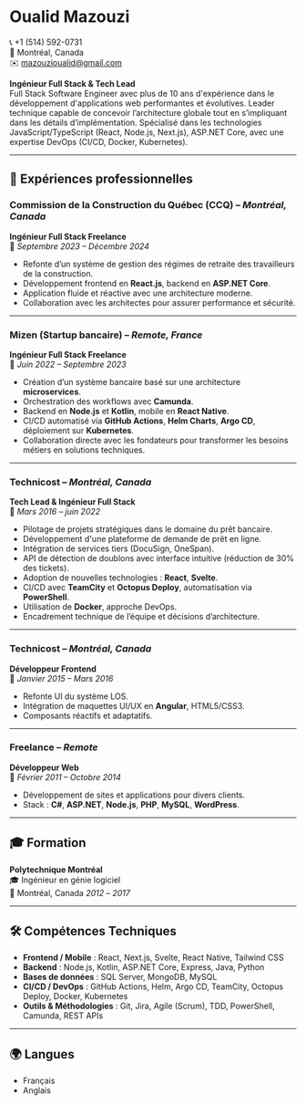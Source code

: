 # Oualid Mazouzi  
📞 +1 (514) 592-0731  
📍 Montréal, Canada  
✉️ mazouzioualid@gmail.com  

**Ingénieur Full Stack & Tech Lead**  
Full Stack Software Engineer avec plus de 10 ans d'expérience dans le développement d'applications web performantes et évolutives. Leader technique capable de concevoir l’architecture globale tout en s’impliquant dans les détails d’implémentation. Spécialisé dans les technologies JavaScript/TypeScript (React, Node.js, Next.js), ASP.NET Core, avec une expertise DevOps (CI/CD, Docker, Kubernetes).

---

## 💼 Expériences professionnelles

### **Commission de la Construction du Québec (CCQ)** – *Montréal, Canada*  
**Ingénieur Full Stack Freelance**  
📅 *Septembre 2023 – Décembre 2024*

- Refonte d’un système de gestion des régimes de retraite des travailleurs de la construction.  
- Développement frontend en **React.js**, backend en **ASP.NET Core**.  
- Application fluide et réactive avec une architecture moderne.  
- Collaboration avec les architectes pour assurer performance et sécurité.

---

### **Mizen (Startup bancaire)** – *Remote, France*  
**Ingénieur Full Stack Freelance**  
📅 *Juin 2022 – Septembre 2023*

- Création d’un système bancaire basé sur une architecture **microservices**.  
- Orchestration des workflows avec **Camunda**.  
- Backend en **Node.js** et **Kotlin**, mobile en **React Native**.  
- CI/CD automatisé via **GitHub Actions**, **Helm Charts**, **Argo CD**, déploiement sur **Kubernetes**.  
- Collaboration directe avec les fondateurs pour transformer les besoins métiers en solutions techniques.

---

### **Technicost** – *Montréal, Canada*  
**Tech Lead & Ingénieur Full Stack**  
📅 *Mars 2016 – juin 2022*

- Pilotage de projets stratégiques dans le domaine du prêt bancaire.  
- Développement d'une plateforme de demande de prêt en ligne.  
- Intégration de services tiers (DocuSign, OneSpan).  
- API de détection de doublons avec interface intuitive (réduction de 30% des tickets).  
- Adoption de nouvelles technologies : **React**, **Svelte**.  
- CI/CD avec **TeamCity** et **Octopus Deploy**, automatisation via **PowerShell**.  
- Utilisation de **Docker**, approche DevOps.  
- Encadrement technique de l’équipe et décisions d’architecture.

---

### **Technicost** – *Montréal, Canada*  
**Développeur Frontend**  
📅 *Janvier 2015 – Mars 2016*

- Refonte UI du système LOS.  
- Intégration de maquettes UI/UX en **Angular**, HTML5/CSS3.  
- Composants réactifs et adaptatifs.

---

### **Freelance** – *Remote*  
**Développeur Web**  
📅 *Février 2011 – Octobre 2014*

- Développement de sites et applications pour divers clients.  
- Stack : **C#**, **ASP.NET**, **Node.js**, **PHP**, **MySQL**, **WordPress**.

---

## 🎓 Formation

**Polytechnique Montréal**  
🎓 Ingénieur en génie logiciel  
📍 Montréal, Canada *2012* – *2017*

---

## 🛠️ Compétences Techniques

- **Frontend / Mobile** : React, Next.js, Svelte, React Native, Tailwind CSS  
- **Backend** : Node.js, Kotlin, ASP.NET Core, Express, Java, Python  
- **Bases de données** : SQL Server, MongoDB, MySQL  
- **CI/CD / DevOps** : GitHub Actions, Helm, Argo CD, TeamCity, Octopus Deploy, Docker, Kubernetes  
- **Outils & Méthodologies** : Git, Jira, Agile (Scrum), TDD, PowerShell, Camunda, REST APIs

---

## 🌍 Langues

- Français
- Anglais 
